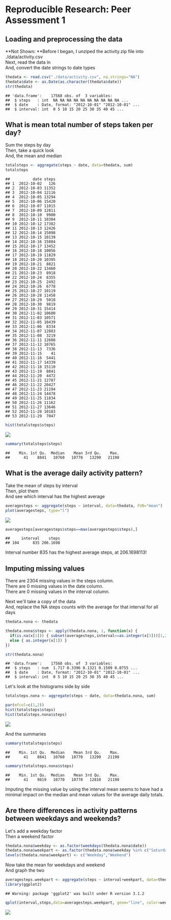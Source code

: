 # Reproducible Research: Peer Assessment 1



## Loading and preprocessing the data
**Not Shown: **Before I began, I unziped the activity.zip file into ./data/activity.csv  
Next, read the data in  
And, convert the date strings to date types  


```r
thedata <- read.csv("./data/activity.csv", na.strings="NA")
thedata$date <- as.Date(as.character(thedata$date))
str(thedata)
```

```
## 'data.frame':	17568 obs. of  3 variables:
##  $ steps   : int  NA NA NA NA NA NA NA NA NA NA ...
##  $ date    : Date, format: "2012-10-01" "2012-10-01" ...
##  $ interval: int  0 5 10 15 20 25 30 35 40 45 ...
```



## What is mean total number of steps taken per day?
Sum the steps by day  
Then, take a quick look  
And, the mean and median  


```r
totalsteps <- aggregate(steps ~ date, data=thedata, sum)
totalsteps 
```

```
##          date steps
## 1  2012-10-02   126
## 2  2012-10-03 11352
## 3  2012-10-04 12116
## 4  2012-10-05 13294
## 5  2012-10-06 15420
## 6  2012-10-07 11015
## 7  2012-10-09 12811
## 8  2012-10-10  9900
## 9  2012-10-11 10304
## 10 2012-10-12 17382
## 11 2012-10-13 12426
## 12 2012-10-14 15098
## 13 2012-10-15 10139
## 14 2012-10-16 15084
## 15 2012-10-17 13452
## 16 2012-10-18 10056
## 17 2012-10-19 11829
## 18 2012-10-20 10395
## 19 2012-10-21  8821
## 20 2012-10-22 13460
## 21 2012-10-23  8918
## 22 2012-10-24  8355
## 23 2012-10-25  2492
## 24 2012-10-26  6778
## 25 2012-10-27 10119
## 26 2012-10-28 11458
## 27 2012-10-29  5018
## 28 2012-10-30  9819
## 29 2012-10-31 15414
## 30 2012-11-02 10600
## 31 2012-11-03 10571
## 32 2012-11-05 10439
## 33 2012-11-06  8334
## 34 2012-11-07 12883
## 35 2012-11-08  3219
## 36 2012-11-11 12608
## 37 2012-11-12 10765
## 38 2012-11-13  7336
## 39 2012-11-15    41
## 40 2012-11-16  5441
## 41 2012-11-17 14339
## 42 2012-11-18 15110
## 43 2012-11-19  8841
## 44 2012-11-20  4472
## 45 2012-11-21 12787
## 46 2012-11-22 20427
## 47 2012-11-23 21194
## 48 2012-11-24 14478
## 49 2012-11-25 11834
## 50 2012-11-26 11162
## 51 2012-11-27 13646
## 52 2012-11-28 10183
## 53 2012-11-29  7047
```

```r
hist(totalsteps$steps)
```

![](PA1_template_files/figure-html/unnamed-chunk-2-1.png) 

```r
summary(totalsteps$steps)
```

```
##    Min. 1st Qu.  Median    Mean 3rd Qu.    Max. 
##      41    8841   10760   10770   13290   21190
```



## What is the average daily activity pattern?
Take the mean of steps by interval  
Then, plot them  
And see which interval has the highest average  


```r
averagesteps <- aggregate(steps ~ interval, data=thedata, FUN="mean")
plot(averagesteps, type="l")
```

![](PA1_template_files/figure-html/unnamed-chunk-3-1.png) 

```r
averagesteps[averagesteps$steps==max(averagesteps$steps),]
```

```
##     interval    steps
## 104      835 206.1698
```

Interval number 835 has the highest average steps, at 206.1698113!



## Imputing missing values
There are 2304 missing values in the steps column.  
There are 0 missing values in the date column.  
There are 0 missing values in the interval column.  

Next we'll take a copy of the data   
And, replace the NA steps counts with the average for that interval for all days  


```r
thedata.nona <- thedata

thedata.nona$steps <- apply(thedata.nona, 1, function(x) { 
  if(is.na(x[1])) { subset(averagesteps,interval==as.integer(x[3]))[1,2] } 
  else { as.integer(x[1]) }
})

str(thedata.nona)
```

```
## 'data.frame':	17568 obs. of  3 variables:
##  $ steps   : num  1.717 0.3396 0.1321 0.1509 0.0755 ...
##  $ date    : Date, format: "2012-10-01" "2012-10-01" ...
##  $ interval: int  0 5 10 15 20 25 30 35 40 45 ...
```

Let's look at the histograms side by side  


```r
totalsteps.nona <- aggregate(steps ~ date, data=thedata.nona, sum)

par(mfcol=c(1,2))
hist(totalsteps$steps)
hist(totalsteps.nona$steps)
```

![](PA1_template_files/figure-html/unnamed-chunk-5-1.png) 

And the summaries  


```r
summary(totalsteps$steps)
```

```
##    Min. 1st Qu.  Median    Mean 3rd Qu.    Max. 
##      41    8841   10760   10770   13290   21190
```

```r
summary(totalsteps.nona$steps)
```

```
##    Min. 1st Qu.  Median    Mean 3rd Qu.    Max. 
##      41    9819   10770   10770   12810   21190
```

Imputing the missing value by using the interval mean seems to have had a minimal impact on the median and mean values for the average daily totals.



## Are there differences in activity patterns between weekdays and weekends?
Let's add a weekday factor  
Then a weekend factor  


```r
thedata.nona$weekday <- as.factor(weekdays(thedata.nona$date))
thedata.nona$weekpart <- as.factor(thedata.nona$weekday %in% c("Saturday", "Sunday"))
levels(thedata.nona$weekpart) <- c("Weekday","Weekend")
```

Now take the mean for weekdays and weekend  
And graph the two  


```r
averagesteps.weekpart <- aggregate(steps ~ interval+weekpart, data=thedata.nona,FUN="mean")
library(ggplot2)
```

```
## Warning: package 'ggplot2' was built under R version 3.1.2
```

```r
qplot(interval,steps,data=averagesteps.weekpart, geom="line", color=weekpart)
```

![](PA1_template_files/figure-html/unnamed-chunk-8-1.png) 

